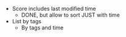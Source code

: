 
- Score includes last modified time
    - DONE, but allow to sort JUST with time
- List by tags
    - By tags and time
